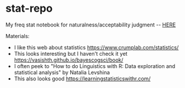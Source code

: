# stat-repo

My freq stat notebook for naturalness/acceptability judgment -- [HERE](script.md)

Materials: 
- I like this web about statistics https://www.crumplab.com/statistics/ 
- This looks interesting but I haven't check it yet https://vasishth.github.io/bayescogsci/book/
- I often peek to "How to do Linguistics with R: Data exploration and statistical analysis" by Natalia Levshina
- This also looks good https://learningstatisticswithr.com/